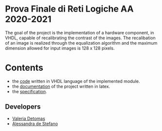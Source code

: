 # Prova Finale di Reti Logiche AA 2020-2021
The goal of the project is the implementation of a hardware component, in VHDL, capable of recalibrating the contrast of the images. The recalibation of an image is realized through the equalization algorithm and the maximum dimension allowed for input images is 128 x 128 pixels.

# Contents 
* the [code](project.vhd) written in VHDL language of the implemented module.
* the [documentation](documentation.pdf) of the project written in latex.
* the [specification](specification.pdf).

## Developers
* [Valeria Detomas](https://github.com/valeriadetomas)
* [Alessandra de Stefano](https://github.com/AlessandradeStefano)
